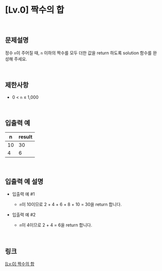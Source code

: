 # [Lv.0] 짝수의 합

<br>

## 문제설명
정수 `n`이 주어질 때, `n` 이하의 짝수를 모두 더한 값을 return 하도록 solution 함수를 완성해 주세요.

<br>

## 제한사항
- 0 < `n` ≤ 1,000

<br>

## 입출력 예
| n | result |
|---|---|
| 10 | 30 |
| 4 | 6 |

<br>

## 입출력 예 설명
- 입출력 예 #1
    - `n`이 10이므로 2 + 4 + 6 + 8 + 10 = 30을 return 합니다.

- 입출력 예 #2
    - `n`이 4이므로 2 + 4 = 6을 return 합니다.

<br>

## 링크
[[Lv.0] 짝수의 합](https://school.programmers.co.kr/learn/courses/30/lessons/120831)
